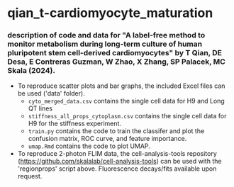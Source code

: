 # qian_t-cardiomyocyte_maturation
### description of code and data for "A label-free method to monitor metabolism during long-term culture of human pluripotent stem cell-derived cardiomyocytes" by T Qian, DE Desa, E Contreras Guzman, W Zhao, X Zhang, SP Palacek, MC Skala (2024).

* To reproduce scatter plots and bar graphs, the included Excel files can be used ('data' folder).
	- `cyto_merged_data.csv` contains the single cell data for H9 and Long QT lines 
	- `stiffness_all_props_cytoplasm.csv` contains the single cell data for H9 for the stiffness experiment. 
	- `train.py` contains the code to train the classifer and plot the confusion matrix, ROC curve, and feature importance.
	- `umap.Rmd` contains the code to plot UMAP. 
* To reproduce 2-photon FLIM data, the cell-analysis-tools repository (https://github.com/skalalab/cell-analysis-tools) can be used with the 'regionprops' script above. Fluorescence decays/fits available upon request.


